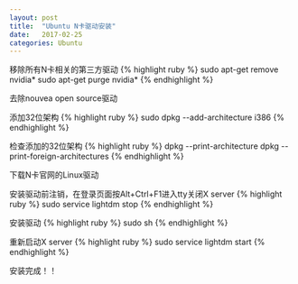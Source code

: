 ```yaml
---
layout: post
title:  "Ubuntu N卡驱动安装"
date:   2017-02-25 
categories: Ubuntu
---
```

移除所有N卡相关的第三方驱动
{% highlight ruby %}
sudo apt-get remove nvidia*
sudo apt-get purge nvidia*
{% endhighlight %}

去除nouvea open source驱动

添加32位架构
{% highlight ruby %}
sudo dpkg --add-architecture i386
{% endhighlight %}

检查添加的32位架构
{% highlight ruby %}
dpkg --print-architecture
dpkg --print-foreign-architectures
{% endhighlight %}

下载N卡官网的Linux驱动

安装驱动前注销，在登录页面按Alt+Ctrl+F1进入tty关闭X server
{% highlight ruby %}
sudo service lightdm stop
{% endhighlight %}

安装驱动
{% highlight ruby %}
sudo sh <N-Driver>
{% endhighlight %}

重新启动X server
{% highlight ruby %}
sudo service lightdm start
{% endhighlight %}


安装完成！！ 
